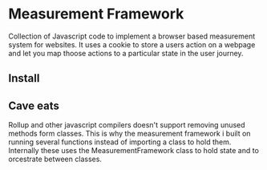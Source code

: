 # Measurement Framework
Collection of Javascript code to implement a browser based measurement system for websites. It uses a
cookie to store a users action on a webpage and let you map thoose actions to a particular state in the
user journey.


## Install



## Cave eats
Rollup and other javascript compilers doesn't support removing unused methods form classes. This is why the measurement
framework i built on running several functions instead of importing a class to hold them. Internally these uses the
MeasurementFramework class to hold state and to orcestrate between classes.